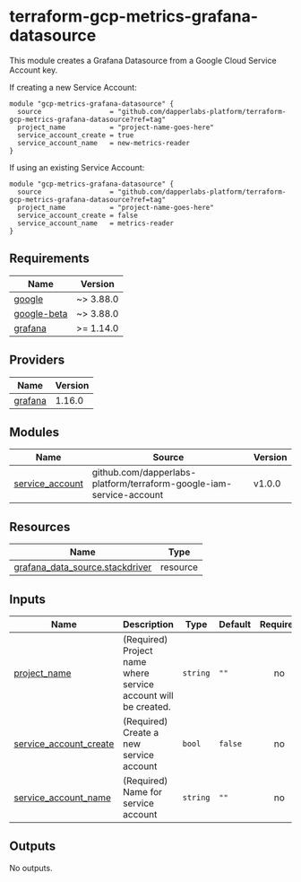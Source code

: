 # terraform-gcp-metrics-grafana-datasource

This module creates a Grafana Datasource from a Google Cloud Service Account key.

If creating a new Service Account:

```hcl
module "gcp-metrics-grafana-datasource" {
  source                 = "github.com/dapperlabs-platform/terraform-gcp-metrics-grafana-datasource?ref=tag"
  project_name           = "project-name-goes-here"
  service_account_create = true
  service_account_name   = new-metrics-reader
}
```

If using an existing Service Account:

```hcl
module "gcp-metrics-grafana-datasource" {
  source                 = "github.com/dapperlabs-platform/terraform-gcp-metrics-grafana-datasource?ref=tag"
  project_name           = "project-name-goes-here"
  service_account_create = false
  service_account_name   = metrics-reader
}
```

## Requirements

| Name | Version |
|------|---------|
| <a name="requirement_google"></a> [google](#requirement\_google) | ~> 3.88.0 |
| <a name="requirement_google-beta"></a> [google-beta](#requirement\_google-beta) | ~> 3.88.0 |
| <a name="requirement_grafana"></a> [grafana](#requirement\_grafana) | >= 1.14.0 |

## Providers

| Name | Version |
|------|---------|
| <a name="provider_grafana"></a> [grafana](#provider\_grafana) | 1.16.0 |

## Modules

| Name | Source | Version |
|------|--------|---------|
| <a name="module_service_account"></a> [service\_account](#module\_service\_account) | github.com/dapperlabs-platform/terraform-google-iam-service-account | v1.0.0 |

## Resources

| Name | Type |
|------|------|
| [grafana_data_source.stackdriver](https://registry.terraform.io/providers/grafana/grafana/latest/docs/resources/data_source) | resource |

## Inputs

| Name | Description | Type | Default | Required |
|------|-------------|------|---------|:--------:|
| <a name="input_project_name"></a> [project\_name](#input\_project\_name) | (Required) Project name where service account will be created. | `string` | `""` | no |
| <a name="input_service_account_create"></a> [service\_account\_create](#input\_service\_account\_create) | (Required) Create a new service account | `bool` | `false` | no |
| <a name="input_service_account_name"></a> [service\_account\_name](#input\_service\_account\_name) | (Required) Name for service account | `string` | `""` | no |

## Outputs

No outputs.
